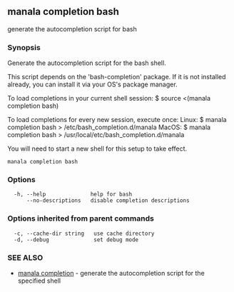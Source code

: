 ## manala completion bash

generate the autocompletion script for bash

### Synopsis


Generate the autocompletion script for the bash shell.

This script depends on the 'bash-completion' package.
If it is not installed already, you can install it via your OS's package manager.

To load completions in your current shell session:
$ source <(manala completion bash)

To load completions for every new session, execute once:
Linux:
  $ manala completion bash > /etc/bash_completion.d/manala
MacOS:
  $ manala completion bash > /usr/local/etc/bash_completion.d/manala

You will need to start a new shell for this setup to take effect.
  

```
manala completion bash
```

### Options

```
  -h, --help              help for bash
      --no-descriptions   disable completion descriptions
```

### Options inherited from parent commands

```
  -c, --cache-dir string   use cache directory
  -d, --debug              set debug mode
```

### SEE ALSO

* [manala completion](manala_completion.md)	 - generate the autocompletion script for the specified shell

